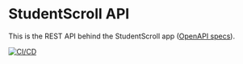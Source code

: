 # StudentScroll API

This is the REST API behind the StudentScroll app ([OpenAPI specs](https://studentscroll.net/api/v1/docs/swagger)).

[![CI/CD](https://github.com/Leo-Lem/StudentScrollAPI/actions/workflows/cicd.yml/badge.svg)](https://github.com/Leo-Lem/StudentScrollAPI/actions/workflows/cicd.yml)
